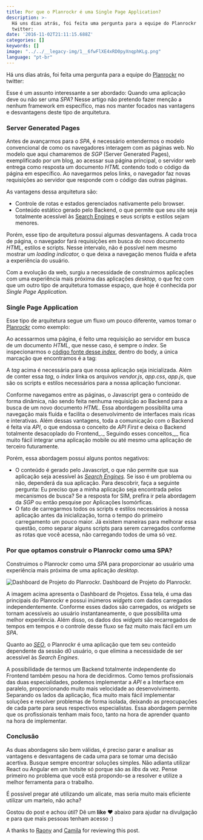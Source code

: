 ```yaml
---
title: Por que o Planrockr é uma Single Page Application?
description: >-
  Há uns dias atrás, foi feita uma pergunta para a equipe do Planrockr no
  twitter:
date: '2016-11-02T21:11:15.688Z'
categories: []
keywords: []
image: "../../__legacy-img/1__6fwFlXE4xRD0pyXnqphKLg.png"
language: "pt-br"
---
```



Há uns dias atrás, foi feita uma pergunta para a equipe do [Planrockr](http://planrockr.com/pt-br/) no twitter:

Esse é um assunto interessante a ser abordado: Quando uma aplicação deve ou não ser uma _SPA_? Nesse artigo não pretendo fazer menção a nenhum framework em específico, mas nos manter focados nas vantagens e desvantagens deste tipo de arquitetura.

### Server Generated Pages

Antes de avançarmos para o _SPA_, é necessário entendermos o modelo convencional de como os navegadores interagem com as páginas web. No modelo que aqui chamaremos de _SGP_ (Server Generated Pages), exemplificado por um blog, ao acessar sua página principal, o servidor web entrega como resposta um documento _HTML_ contendo todo o código da página em específico. Ao navegarmos pelos links, o navegador faz novas requisições ao servidor que responde com o código das outras páginas.

As vantagens dessa arquitetura são:

*   Controle de rotas e estados gerenciados nativamente pelo browser.
*   Conteúdo estático gerado pelo Backend, o que permite que seu site seja totalmente acessível às [Search Engines](https://en.wikipedia.org/wiki/Search_engine_%28computing%29) e seus scripts e estilos sejam menores.

Porém, esse tipo de arquitetura possui algumas desvantagens. A cada troca de página, o navegador fará requisições em busca do novo documento _HTML_, estilos e scripts. Nesse intervalo, não é possível nem mesmo mostrar um _loading indicator,_ o que  deixa a navegação menos fluída e afeta a experiência do usuário.

Com a evolução da web, surgiu a necessidade de construirmos aplicações com uma experiência mais próxima das aplicações _desktop,_ o  que  fez com que um outro tipo de arquitetura tomasse espaço, que hoje é conhecida por _Single Page Application._

### Single Page Application

Esse tipo de arquitetura segue um fluxo um pouco diferente, vamos tomar o [Planrockr](http://my.planrockr.com/login) como exemplo:

Ao acessarmos uma página, é feito uma requisição ao servidor em busca de um documento _HTML_, que nesse caso, é sempre o _index_. Se inspecionarmos o [código fonte desse _index_](http://view-source:http://my.planrockr.com/#/login), dentro do body, a única marcação que encontramos é a tag:

<div id=”root”></div>

A _tag_ acima é necessária para que nossa aplicação seja inicializada. Além de conter essa _tag_, o _index_ linka os arquivos _vendor.js_, _app.css_, _app.js_, que são os scripts e estilos necessários para a nossa aplicação funcionar.

Conforme navegamos entre as páginas, o Javascript gera o conteúdo de forma dinâmica, não sendo feita nenhuma requisição ao Backend para a busca de um novo documento _HTML_. Essa abordagem possibilita uma navegação mais fluída e facilita o desenvolvimento de interfaces mais ricas e interativas. Além dessas vantagens, toda a comunicação com o Backend é feita via _API_, o que endossa o conceito de _API First_ e deixa o Backend totalmente desacoplado do Frontend_._ Seguindo esses conceitos_,_ fica muito fácil integrar uma aplicação mobile ou até mesmo uma aplicação de terceiro futuramente.

Porém, essa abordagem possui alguns pontos negativos:

*   O conteúdo é gerado pelo Javascript, o que não permite que sua aplicação seja acessível às [_Search Engines_](https://en.wikipedia.org/wiki/Search_engine_%28computing%29). Se isso é um problema ou não, dependerá da sua aplicação. Para descobrir, faça a seguinte pergunta: Eu preciso que a minha aplicação seja encontrada pelos mecanismos de busca? Se a resposta for SIM, prefira ir pela abordagem da _SGP_ ou então pesquise por  Aplicações Isomórficas.
*   O fato de carregarmos todos os scripts e estilos necessários à nossa aplicação antes da inicialização, torna o tempo do primeiro carregamento um pouco maior. Já existem maneiras para melhorar essa questão, como separar alguns scripts para serem carregados conforme as rotas que você acessa, não carregando todos de uma só vez.

### Por que optamos construir o Planrockr como uma SPA?

Construimos o Planrockr como uma _SPA_ para proporcionar ao usuário uma experiência mais próxima de uma aplicação _desktop_.

![Dashboard de Projeto do Planrockr.](../__legacy-img/1____ZjbVlgyUSVUJx0sTvx8CA.png)
Dashboard de Projeto do Planrockr.

A imagem acima apresenta o Dashboard de Projetos. Essa tela, é uma das principais do Planrockr e possui inúmeros _widgets_ com dados carregados independentemente. Conforme esses dados são carregados, os _widgets_ se tornam acessíveis ao usuário instantaneamente, o que possibilita uma melhor experiência. Além disso, os dados dos _widgets_ são recarregados de tempos em tempos e o controle desse fluxo se faz muito mais fácil em um _SPA_.

Quanto ao [_SEO_](https://pt.wikipedia.org/wiki/Otimiza%C3%A7%C3%A3o_para_motores_de_busca), o Planrockr é uma aplicação que tem seu conteúdo dependente da sessão d0 usuário, o que elimina a necessidade de ser acessível às _Search Engines_.

A possibilidade de termos um Backend totalmente independente do Frontend também pesou na hora de decidirmos. Como temos profissionais das duas especialidades, podemos implementar a _API_ e a Interface em paralelo, proporcionando muito mais velocidade ao desenvolvimento. Separando os lados da aplicação, fica muito mais fácil implementar soluções e resolver problemas de forma isolada, deixando as preocupações de cada parte para seus respectivos especialistas. Essa abordagem permite que os profissionais tenham mais foco, tanto na hora de aprender quanto na hora de implementar.

### Conclusão

As duas abordagens são bem válidas, é preciso parar e analisar as vantagens e desvantagens de cada uma para se tomar uma decisão acertiva. Busque sempre encontrar soluções simples. Não adianta utilizar React ou Angular em um hotsite só porque são as _libs_ da vez. Pense primeiro no problema que você está propondo-se a resolver e utilize a melhor ferramenta para o trabalho.

É possível pregar até utilizando um alicate, mas seria muito mais eficiente utilizar um martelo, não acha?

Gostou do post e achou útil? Dê um **like** ❤️ abaixo para ajudar na divulgação e para que mais pessoas tenham acesso :)

A thanks to [Raony](https://medium.com/u/12176e88f212) and [Camila](https://medium.com/u/2b001f1436f6) for reviewing this post.
